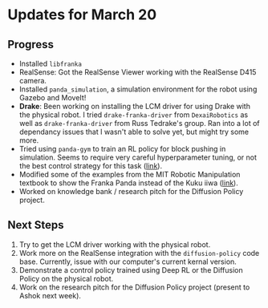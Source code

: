 # Updates for March 20

## Progress

- Installed `libfranka`
- RealSense: Got the RealSense Viewer working with the RealSense D415 camera.
- Installed `panda_simulation`, a simulation environment for the robot using Gazebo and MoveIt!
- **Drake**: Been working on installing the LCM driver for using Drake with the physical robot. I tried `drake-franka-driver` from `DexaiRobotics` as well as `drake-franka-driver` from Russ Tedrake's group. Ran into a lot of dependancy issues that I wasn't able to solve yet, but might try some more.
- Tried using `panda-gym` to train an RL policy for block pushing in simulation. Seems to require very careful hyperparameter tuning, or not the best control strategy for this task ([link](https://github.com/dbombara/franka-pipeline/tree/main/reinforcement-learning)).
- Modified some of the examples from the MIT Robotic Manipulation textbook to show the Franka Panda instead of the Kuku iiwa ([link](https://github.com/dbombara/franka-pipeline/tree/main/drake_examples)).
- Worked on knowledge bank / research pitch for the Diffusion Policy project.

## Next Steps

1. Try to get the LCM driver working with the physical robot.
2. Work more on the RealSense integration with the `diffusion-policy` code base. Currently, issue with our computer's current kernal version.
3. Demonstrate a control policy trained using Deep RL or the Diffusion Policy on the physical robot.
4. Work on the research pitch for the Diffusion Policy project (present to Ashok next week).